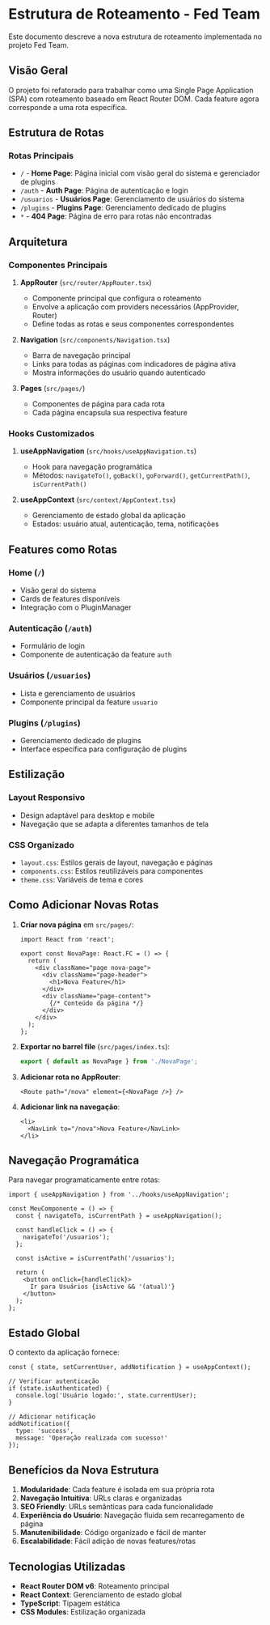 # Estrutura de Roteamento - Fed Team

Este documento descreve a nova estrutura de roteamento implementada no projeto Fed Team.

## Visão Geral

O projeto foi refatorado para trabalhar como uma Single Page Application (SPA) com roteamento baseado em React Router DOM. Cada feature agora corresponde a uma rota específica.

## Estrutura de Rotas

### Rotas Principais

- `/` - **Home Page**: Página inicial com visão geral do sistema e gerenciador de plugins
- `/auth` - **Auth Page**: Página de autenticação e login
- `/usuarios` - **Usuários Page**: Gerenciamento de usuários do sistema
- `/plugins` - **Plugins Page**: Gerenciamento dedicado de plugins
- `*` - **404 Page**: Página de erro para rotas não encontradas

## Arquitetura

### Componentes Principais

1. **AppRouter** (`src/router/AppRouter.tsx`)
   - Componente principal que configura o roteamento
   - Envolve a aplicação com providers necessários (AppProvider, Router)
   - Define todas as rotas e seus componentes correspondentes

2. **Navigation** (`src/components/Navigation.tsx`)
   - Barra de navegação principal
   - Links para todas as páginas com indicadores de página ativa
   - Mostra informações do usuário quando autenticado

3. **Pages** (`src/pages/`)
   - Componentes de página para cada rota
   - Cada página encapsula sua respectiva feature

### Hooks Customizados

1. **useAppNavigation** (`src/hooks/useAppNavigation.ts`)
   - Hook para navegação programática
   - Métodos: `navigateTo()`, `goBack()`, `goForward()`, `getCurrentPath()`, `isCurrentPath()`

2. **useAppContext** (`src/context/AppContext.tsx`)
   - Gerenciamento de estado global da aplicação
   - Estados: usuário atual, autenticação, tema, notificações

## Features como Rotas

### Home (`/`)
- Visão geral do sistema
- Cards de features disponíveis
- Integração com o PluginManager

### Autenticação (`/auth`)
- Formulário de login
- Componente de autenticação da feature `auth`

### Usuários (`/usuarios`)
- Lista e gerenciamento de usuários
- Componente principal da feature `usuario`

### Plugins (`/plugins`)
- Gerenciamento dedicado de plugins
- Interface específica para configuração de plugins

## Estilização

### Layout Responsivo
- Design adaptável para desktop e mobile
- Navegação que se adapta a diferentes tamanhos de tela

### CSS Organizado
- `layout.css`: Estilos gerais de layout, navegação e páginas
- `components.css`: Estilos reutilizáveis para componentes
- `theme.css`: Variáveis de tema e cores

## Como Adicionar Novas Rotas

1. **Criar nova página** em `src/pages/`:
   ```tsx
   import React from 'react';
   
   export const NovaPage: React.FC = () => {
     return (
       <div className="page nova-page">
         <div className="page-header">
           <h1>Nova Feature</h1>
         </div>
         <div className="page-content">
           {/* Conteúdo da página */}
         </div>
       </div>
     );
   };
   ```

2. **Exportar no barrel file** (`src/pages/index.ts`):
   ```typescript
   export { default as NovaPage } from './NovaPage';
   ```

3. **Adicionar rota no AppRouter**:
   ```tsx
   <Route path="/nova" element={<NovaPage />} />
   ```

4. **Adicionar link na navegação**:
   ```tsx
   <li>
     <NavLink to="/nova">Nova Feature</NavLink>
   </li>
   ```

## Navegação Programática

Para navegar programaticamente entre rotas:

```tsx
import { useAppNavigation } from '../hooks/useAppNavigation';

const MeuComponente = () => {
  const { navigateTo, isCurrentPath } = useAppNavigation();
  
  const handleClick = () => {
    navigateTo('/usuarios');
  };
  
  const isActive = isCurrentPath('/usuarios');
  
  return (
    <button onClick={handleClick}>
      Ir para Usuários {isActive && '(atual)'}
    </button>
  );
};
```

## Estado Global

O contexto da aplicação fornece:

```tsx
const { state, setCurrentUser, addNotification } = useAppContext();

// Verificar autenticação
if (state.isAuthenticated) {
  console.log('Usuário logado:', state.currentUser);
}

// Adicionar notificação
addNotification({
  type: 'success',
  message: 'Operação realizada com sucesso!'
});
```

## Benefícios da Nova Estrutura

1. **Modularidade**: Cada feature é isolada em sua própria rota
2. **Navegação Intuitiva**: URLs claras e organizadas
3. **SEO Friendly**: URLs semânticas para cada funcionalidade
4. **Experiência do Usuário**: Navegação fluida sem recarregamento de página
5. **Manutenibilidade**: Código organizado e fácil de manter
6. **Escalabilidade**: Fácil adição de novas features/rotas

## Tecnologias Utilizadas

- **React Router DOM v6**: Roteamento principal
- **React Context**: Gerenciamento de estado global
- **TypeScript**: Tipagem estática
- **CSS Modules**: Estilização organizada
